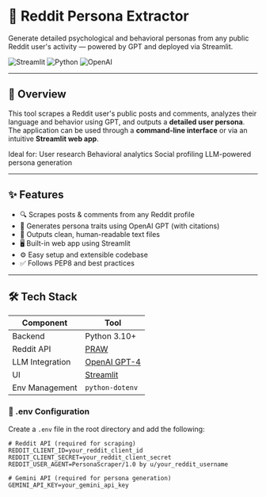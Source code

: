 # 🤖 Reddit Persona Extractor

Generate detailed psychological and behavioral personas from any public Reddit user's activity — powered by GPT and deployed via Streamlit.

![Streamlit](https://img.shields.io/badge/Deployed%20with-Streamlit-red?style=flat-square)
![Python](https://img.shields.io/badge/Python-3.10+-blue.svg?style=flat-square)
![OpenAI](https://img.shields.io/badge/LLM-GPT--4-lightgreen?style=flat-square)

---

## 🚀 Overview

This tool scrapes a Reddit user's public posts and comments, analyzes their language and behavior using GPT, and outputs a **detailed user persona**. The application can be used through a **command-line interface** or via an intuitive **Streamlit web app**.

Ideal for:
 User research
 Behavioral analytics
 Social profiling
 LLM-powered persona generation

---

## ✨ Features

- 🔍 Scrapes posts & comments from any Reddit profile  
- 🧠 Generates persona traits using OpenAI GPT (with citations)  
- 📄 Outputs clean, human-readable text files  
- 🖥️ Built-in web app using Streamlit  
- ⚙️ Easy setup and extensible codebase  
- ✅ Follows PEP8 and best practices  

---

## 🛠️ Tech Stack

| Component       | Tool |
|----------------|------|
| Backend         | Python 3.10+ |
| Reddit API      | [PRAW](https://praw.readthedocs.io/) |
| LLM Integration | [OpenAI GPT-4](https://platform.openai.com/) |
| UI              | [Streamlit](https://streamlit.io) |
| Env Management  | `python-dotenv` |


### 🔐 .env Configuration

Create a `.env` file in the root directory and add the following:

```env
# Reddit API (required for scraping)
REDDIT_CLIENT_ID=your_reddit_client_id
REDDIT_CLIENT_SECRET=your_reddit_client_secret
REDDIT_USER_AGENT=PersonaScraper/1.0 by u/your_reddit_username

# Gemini API (required for persona generation)
GEMINI_API_KEY=your_gemini_api_key
